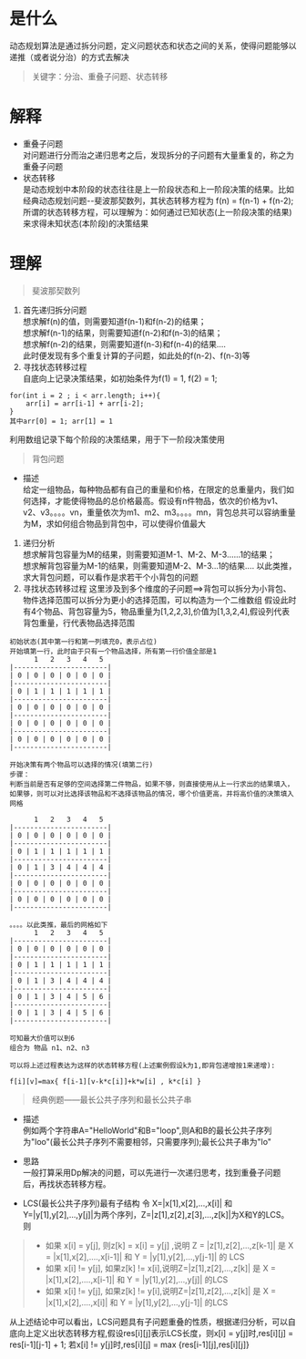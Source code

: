 # 是什么
动态规划算法是通过拆分问题，定义问题状态和状态之间的关系，使得问题能够以递推（或者说分治）的方式去解决

>关键字：分治、重叠子问题、状态转移

# 解释
* 重叠子问题  
对问题进行分而治之递归思考之后，发现拆分的子问题有大量重复的，称之为重叠子问题
* 状态转移  
是动态规划中本阶段的状态往往是上一阶段状态和上一阶段决策的结果。比如经典动态规划问题--斐波那契数列，其状态转移方程为 f(n) = f(n-1) + f(n-2); 所谓的状态转移方程，可以理解为：如何通过已知状态(上一阶段决策的结果)来求得未知状态(本阶段)的决策结果

# 理解
>斐波那契数列

1. 首先递归拆分问题  
想求解f(n)的值，则需要知道f(n-1)和f(n-2)的结果；  
想求解f(n-1)的结果，则需要知道f(n-2)和f(n-3)的结果；  
想求解f(n-2)的结果，则需要知道f(n-3)和f(n-4)的结果....  
此时便发现有多个重复计算的子问题，如此处的f(n-2)、f(n-3)等
2. 寻找状态转移过程  
自底向上记录决策结果，如初始条件为f(1) = 1, f(2) = 1;
```
for(int i = 2 ; i < arr.length; i++){
    arr[i] = arr[i-1] + arr[i-2];
}
其中arr[0] = 1; arr[1] = 1
```
利用数组记录下每个阶段的决策结果，用于下一阶段决策使用

>背包问题
* 描述  
给定一组物品，每种物品都有自己的重量和价格，在限定的总重量内，我们如何选择，才能使得物品的总价格最高。假设有n件物品，依次的价格为v1、v2、v3。。。。vn，重量依次为m1、m2、m3。。。。mn，背包总共可以容纳重量为M，求如何组合物品到背包中，可以使得价值最大

1. 递归分析  
想求解背包容量为M的结果，则需要知道M-1、M-2、M-3......1的结果；  
想求解背包容量为M-1的结果，则需要知道M-2、M-3...1的结果....
以此类推，求大背包问题，可以看作是求若干个小背包的问题
2. 寻找状态转移过程
这里涉及到多个维度的子问题==>背包可以拆分为小背包、物件选择范围可以拆分为更小的选择范围，可以构造为一个二维数组
假设此时有4个物品、背包容量为5，物品重量为[1,2,2,3],价值为[1,3,2,4],假设列代表背包重量，行代表物品选择范围
```
初始状态(其中第一行和第一列填充0，表示占位)
开始填第一行，此时由于只有一个物品选择，所有第一行价值全部是1
      1   2   3   4   5
|-----------------------|
| 0 | 0 | 0 | 0 | 0 | 0 |
|-----------------------|
| 0 | 1 | 1 | 1 | 1 | 1 |
|-----------------------|
| 0 | 0 | 0 | 0 | 0 | 0 |
|-----------------------|
| 0 | 0 | 0 | 0 | 0 | 0 |
|-----------------------|
| 0 | 0 | 0 | 0 | 0 | 0 |
|-----------------------|

开始决策有两个物品可以选择的情况(填第二行)
步骤：
判断当前是否有足够的空间选择第二件物品，如果不够，则直接使用从上一行求出的结果填入，如果够，则可以对比选择该物品和不选择该物品的情况，哪个价值更高，并将高价值的决策填入网格

      1   2   3   4   5
|-----------------------|
| 0 | 0 | 0 | 0 | 0 | 0 |
|-----------------------|
| 0 | 1 | 1 | 1 | 1 | 1 |
|-----------------------|
| 0 | 1 | 3 | 4 | 4 | 4 |
|-----------------------|
| 0 | 0 | 0 | 0 | 0 | 0 |
|-----------------------|
| 0 | 0 | 0 | 0 | 0 | 0 |
|-----------------------|

。。。。以此类推，最后的网格如下
      1   2   3   4   5
|-----------------------|
| 0 | 0 | 0 | 0 | 0 | 0 |
|-----------------------|
| 0 | 1 | 1 | 1 | 1 | 1 |
|-----------------------|
| 0 | 1 | 3 | 4 | 4 | 4 |
|-----------------------|
| 0 | 1 | 3 | 4 | 5 | 6 |
|-----------------------|
| 0 | 1 | 3 | 4 | 5 | 6 |
|-----------------------|

可知最大价值可以到6
组合为 物品 n1、n2、n3

可以将上述过程表达为这样的状态转移方程(上述案例假设k为1,即背包递增按1来递增):

f[i][v]=max{ f[i-1][v-k*c[i]]+k*w[i] , k*c[i] }
```

>经典例题——最长公共子序列和最长公共子串
+ 描述  
例如两个字符串A="HelloWorld"和B="loop",则A和B的最长公共子序列为"loo"(最长公共子序列不需要相邻，只需要序列);最长公共子串为"lo"

+ 思路  
一般打算采用Dp解决的问题，可以先进行一次递归思考，找到重叠子问题后，再找状态转移方程。

+ LCS(最长公共子序列)最有子结构
令 X=|x[1],x[2],...,x[i]| 和 Y=|y[1],y[2],...,y[j]|为两个序列，Z=|z[1],z[2],z[3],...,z[k]|为X和Y的LCS。则
>+ 如果 x[i] = y[j], 则z[k] = x[i] = y[j] ,说明 Z = |z[1],z[2],...,z[k-1]| 是 X = |x[1],x[2],....,x[i-1]| 和 Y = |y[1],y[2],...,y[j-1]| 的 LCS  
>+ 如果 x[i] != y[j], 如果z[k] != x[i],说明Z=|z[1],z[2],...,z[k]| 是 X = |x[1],x[2],....,x[i-1]| 和 Y = |y[1],y[2],...,y[j]| 的LCS
>+ 如果 x[i] != y[j], 如果z[k] != y[i],说明Z=|z[1],z[2],...,z[k]| 是 X = |x[1],x[2],....,x[i]| 和 Y = |y[1],y[2],...,y[j-1]| 的LCS

从上述结论中可以看出，LCS问题具有子问题重叠的性质，根据递归分析，可以自底向上定义出状态转移方程,假设res[i][j]表示LCS长度，则x[i] = y[j]时,res[i][j] = res[i-1][j-1] + 1; 若x[i] != y[j]时,res[i][j] = max {res[i-1][j],res[i][j]}
